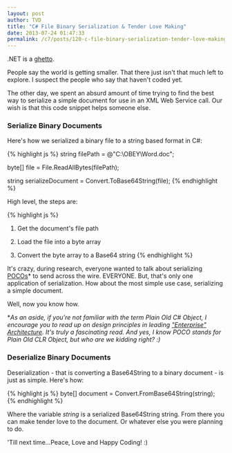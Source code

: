 ```yaml
---
layout: post
author: TVD
title: "C# File Binary Serialization & Tender Love Making"
date: 2013-07-24 01:47:33
permalink: /c7/posts/120-c-file-binary-serialization-tender-love-making
---
```


.NET is a [ghetto][1].

People say the world is getting smaller. That there just isn't that much left to explore. I suspect the people who say that haven't coded yet.

The other day, we spent an absurd amount of time trying to find the best way to serialize a simple document for use in an XML Web Service call. Our wish is that this code snippet helps someone else.

### Serialize Binary Documents
Here's how we serialized a binary file to a string based format in C#:

{% highlight js %}
string filePath = @"C:\OBEY\Word.doc";

byte[] file = File.ReadAllBytes(filePath);

string serializeDocument = Convert.ToBase64String(file);
{% endhighlight %}

High level, the steps are:

{% highlight js %}
1. Get the document's file path

2. Load the file into a byte array

3. Convert the byte array to a Base64 string
{% endhighlight %}

It's crazy, during research, everyone wanted to talk about serializing [POCOs][2]* to send across the wire. EVERYONE. But, that's only one application of serialization. How about the most simple use case, serializing a simple document.

Well, now you know how.

**As an aside, if you're not familiar with the term Plain Old C# Object, I encourage you to read up on design principles in leading ["Enterprise" Architecture][3]. It's truly a fascinating read. And yes, I know POCO stands for Plain Old CLR Object, but who are we kidding right? :)* 

### Deserialize Binary Documents

Deserialization - that is converting a Base64String to a binary document - is just as simple. Here's how:

{% highlight js %}
byte[] document = Convert.FromBase64String(string);
{% endhighlight %}

Where the variable *string* is a serialized Base64String string. From there you can make tender love to the document. Or whatever else you were planning to do.

'Till next time...Peace, Love and Happy Coding! :)




  [1]: https://techoctave.com/c7/posts/113-c-reading-xml-with-namespace
  [2]: http://www.martinfowler.com/bliki/POJO.html
  [3]: http://en.wikipedia.org/wiki/Enterprise_Architect_(software)
